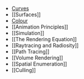 - [Curves](Curves.md)
- [[Surfaces]]
- [Colour](Year%203/Graphics%20and%20Virtual%20Environments/Colour.md)
- [[Animation Principles]]
- [[Simulation]]
- [[The Rendering Equation]]
- [[Raytracing and Radiosity]]
- [[Path Tracing]]
- [[Volume Rendering]]
- [[Spatial Enumeration]]
- [[Culling]]